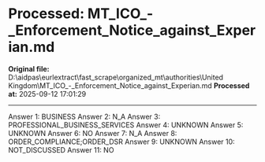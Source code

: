 # Processed: MT_ICO_-_Enforcement_Notice_against_Experian.md

**Original file:** D:\aidpas\eurlextract\fast_scrape\organized_mt\authorities\United Kingdom\MT_ICO_-_Enforcement_Notice_against_Experian.md
**Processed at:** 2025-09-12 17:01:29

---

Answer 1: BUSINESS
Answer 2: N_A
Answer 3: PROFESSIONAL_BUSINESS_SERVICES
Answer 4: UNKNOWN
Answer 5: UNKNOWN
Answer 6: NO
Answer 7: N_A
Answer 8: ORDER_COMPLIANCE;ORDER_DSR
Answer 9: UNKNOWN
Answer 10: NOT_DISCUSSED
Answer 11: NO